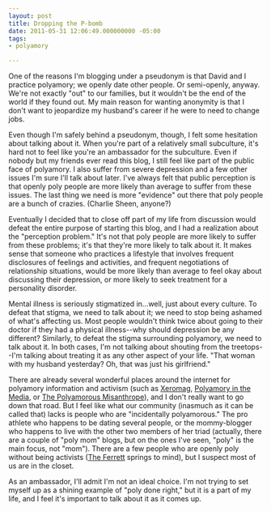 ```yaml
---
layout: post
title: Dropping the P-bomb
date: 2011-05-31 12:06:49.000000000 -05:00
tags:
- polyamory

---
```

One of the reasons I'm blogging under a pseudonym is that David and I practice polyamory; we openly date other people. Or semi-openly, anyway. We're not exactly "out" to our families, but it wouldn't be the end of the world if they found out. My main reason for wanting anonymity is that I don't want to jeopardize my husband's career if he were to need to change jobs.

Even though I'm safely behind a pseudonym, though, I felt some hesitation about talking about it. When you're part of a relatively small subculture, it's hard not to feel like you're an ambassador for the subculture. Even if nobody but my friends ever read this blog, I still feel like part of the public face of polyamory. I also suffer from severe depression and a few other issues I'm sure I'll talk about later. I've always felt that public perception is that openly poly people are more likely than average to suffer from these issues. The last thing we need is more "evidence" out there that poly people are a bunch of crazies. (Charlie Sheen, anyone?)

Eventually I decided that to close off part of my life from discussion would defeat the entire purpose of starting this blog, and I had a realization about the "perception problem." It's not that poly people are more likely to suffer from these problems; it's that they're more likely to talk about it. It makes sense that someone who practices a lifestyle that involves frequent disclosures of feelings and activities, and frequent negotiations of relationship situations, would be more likely than average to feel okay about discussing their depression, or more likely to seek treatment for a personality disorder.

Mental illness is seriously stigmatized in...well, just about every culture. To defeat that stigma, we need to talk about it; we need to stop being ashamed of what's affecting us. Most people wouldn't think twice about going to their doctor if they had a physical illness--why should depression be any different? Similarly, to defeat the stigma surrounding polyamory, we need to talk about it. In both cases, I'm not talking about shouting from the treetops--I'm talking about treating it as any other aspect of your life. "That woman with my husband yesterday? Oh, that was just his girlfriend."

There are already several wonderful places around the internet for polyamory information and activism (such as <a href="http://www.xeromag.com/fvpoly.html">Xeromag</a>, <a href="http://polyinthemedia.blogspot.com/">Polyamory in the Media</a>, or <a href="http://www.polyamorousmisanthrope.com/">The Polyamorous Misanthrope</a>), and I don't really want to go down that road. But I feel like what our community (inasmuch as it can be called that) lacks is people who are "incidentally polyamorous." The pro athlete who happens to be dating several people, or the mommy-blogger who happens to live with the other two members of her triad (actually, there are a couple of "poly mom" blogs, but on the ones I've seen, "poly" is the main focus, not "mom"). There are a few people who are openly poly without being activists (<a title="The Ferrett's LiveJournal" href="http://theferrett.livejournal.com/">The Ferrett</a> springs to mind), but I suspect most of us are in the closet.

As an ambassador, I'll admit I'm not an ideal choice. I'm not trying to set myself up as a shining example of "poly done right," but it is a part of my life, and I feel it's important to talk about it as it comes up.
